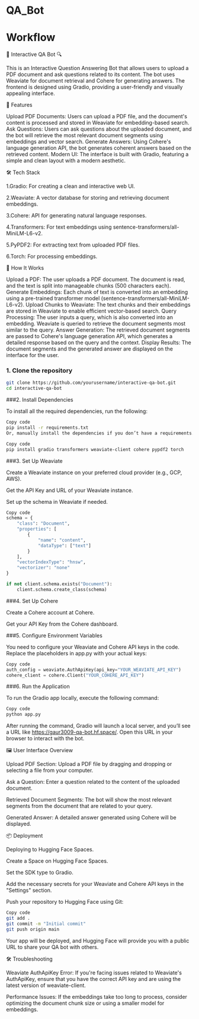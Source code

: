 # QA_Bot
# Workflow
📄 Interactive QA Bot 🔍

This is an Interactive Question Answering Bot that allows users to upload a PDF document and ask questions related to its content. The bot uses Weaviate for document retrieval and Cohere for generating answers. The frontend is designed using Gradio, providing a user-friendly and visually appealing interface.

🔧 Features

Upload PDF Documents: Users can upload a PDF file, and the document's content is processed and stored in Weaviate for embedding-based search.
Ask Questions: Users can ask questions about the uploaded document, and the bot will retrieve the most relevant document segments using embeddings and vector search.
Generate Answers: Using Cohere's language generation API, the bot generates coherent answers based on the retrieved content.
Modern UI: The interface is built with Gradio, featuring a simple and clean layout with a modern aesthetic.


🛠️ Tech Stack

   1.Gradio: For creating a clean and interactive web UI.

   2.Weaviate: A vector database for storing and retrieving document embeddings.

   3.Cohere: API for generating natural language responses.

   4.Transformers: For text embeddings using sentence-transformers/all-MiniLM-L6-v2.

   5.PyPDF2: For extracting text from uploaded PDF files.
   
   6.Torch: For processing embeddings.

🚀 How It Works

Upload a PDF: The user uploads a PDF document. The document is read, and the text is split into manageable chunks (500 characters each).
Generate Embeddings: Each chunk of text is converted into an embedding using a pre-trained transformer model (sentence-transformers/all-MiniLM-L6-v2).
Upload Chunks to Weaviate: The text chunks and their embeddings are stored in Weaviate to enable efficient vector-based search.
Query Processing: The user inputs a query, which is also converted into an embedding. Weaviate is queried to retrieve the document segments most similar to the query.
Answer Generation: The retrieved document segments are passed to Cohere's language generation API, which generates a detailed response based on the query and the context.
Display Results: The document segments and the generated answer are displayed on the interface for the user.

### 1. Clone the repository

```bash
git clone https://github.com/yourusername/interactive-qa-bot.git
cd interactive-qa-bot
```

###2. Install Dependencies

To install all the required dependencies, run the following:

```bash
Copy code
pip install -r requirements.txt
Or, manually install the dependencies if you don’t have a requirements.txt:
```
```bash
Copy code
pip install gradio transformers weaviate-client cohere pypdf2 torch
```
###3. Set Up Weaviate

Create a Weaviate instance on your preferred cloud provider (e.g., GCP, AWS).

Get the API Key and URL of your Weaviate instance.

Set up the schema in Weaviate if needed.

```python
Copy code
schema = {
    "class": "Document",
    "properties": [
        {
            "name": "content",
            "dataType": ["text"]
        }
    ],
    "vectorIndexType": "hnsw",
    "vectorizer": "none"
}

if not client.schema.exists("Document"):
    client.schema.create_class(schema)
```
###4. Set Up Cohere

Create a Cohere account at Cohere.

Get your API Key from the Cohere dashboard.

###5. Configure Environment Variables

You need to configure your Weaviate and Cohere API keys in the code. Replace the placeholders in app.py with your actual keys:

```python
Copy code
auth_config = weaviate.AuthApiKey(api_key="YOUR_WEAVIATE_API_KEY")
cohere_client = cohere.Client("YOUR_COHERE_API_KEY")
```

###6. Run the Application

To run the Gradio app locally, execute the following command:

```bash
Copy code
python app.py
```

After running the command, Gradio will launch a local server, and you’ll see a URL like https://gaur3009-qa-bot.hf.space/. Open this URL in your browser to interact with the bot.

🖼️ User Interface Overview

Upload PDF Section: Upload a PDF file by dragging and dropping or selecting a file from your computer.

Ask a Question: Enter a question related to the content of the uploaded document.

Retrieved Document Segments: The bot will show the most relevant segments from the document that are related to your query.

Generated Answer: A detailed answer generated using Cohere will be displayed.

📦 Deployment

Deploying to Hugging Face Spaces.

Create a Space on Hugging Face Spaces.

Set the SDK type to Gradio.

Add the necessary secrets for your Weaviate and Cohere API keys in the "Settings" section.

Push your repository to Hugging Face using Git:

```bash
Copy code
git add .
git commit -m "Initial commit"
git push origin main
```
Your app will be deployed, and Hugging Face will provide you with a public URL to share your QA bot with others.

🛠️ Troubleshooting

Weaviate AuthApiKey Error: If you're facing issues related to Weaviate's AuthApiKey, ensure that you have the correct API key and are using the latest version of weaviate-client.

Performance Issues: If the embeddings take too long to process, consider optimizing the document chunk size or using a smaller model for embeddings.

